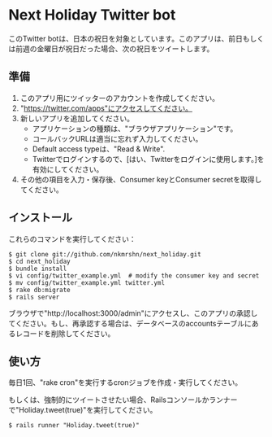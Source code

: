 Next Holiday Twitter bot
========================

このTwitter botは、日本の祝日を対象としています。このアプリは、前日もしくは前週の金曜日が祝日だった場合、次の祝日をツイートします。 

準備
----

1. このアプリ用にツイッターのアカウントを作成してください。
2. "https://twitter.com/apps"にアクセスしてください。
3. 新しいアプリを追加してください。
   - アプリケーションの種類は、"ブラウザアプリケーション"です。
   - コールバックURLは適当に忘れず入力してください。
   - Default access typeは、"Read & Write".
   - Twitterでログインするので、[はい、Twitterをログインに使用します。]を有効にしてください。
4. その他の項目を入力・保存後、Consumer keyとConsumer secretを取得してください。

インストール
------------

これらのコマンドを実行してください：

    $ git clone git://github.com/nkmrshn/next_holiday.git
    $ cd next_holiday
    $ bundle install
    $ vi config/twitter_example.yml  # modify the consumer key and secret
    $ mv config/twitter_example.yml twitter.yml
    $ rake db:migrate
    $ rails server


ブラウザで"http://localhost:3000/admin"にアクセスし、このアプリの承認してください。もし、再承認する場合は、データベースのaccountsテーブルにあるレコードを削除してください。

使い方
------

毎日1回、"rake cron"を実行するcronジョブを作成・実行してください。

もしくは、強制的にツイートさせたい場合、Railsコンソールかランナーで"Holiday.tweet(true)"を実行してください。

    $ rails runner "Holiday.tweet(true)"
